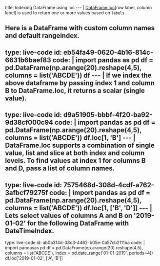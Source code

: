 title: Indexing DataFrame using loc
--- |
  [DataFrame.loc](https://pandas.pydata.org/pandas-docs/stable/reference/api/pandas.DataFrame.loc.html#pandas-dataframe-loc)[row label, column label] is used to return one or more values based on `labels`.

  Here is a DataFrame with custom column names and default rangeindex.
---
type: live-code
id: eb54fa49-0620-4b16-814c-6631b6baef83
code: |
  import pandas as pd
  df = pd.DataFrame(np.arange(20).reshape(4,5), columns = list('ABCDE'))
  df
--- |
  If we index the above dataframe by passing index 1 and column B to  DataFrame.loc, it returns a scalar (single value).
---
type: live-code
id: d9a51905-bbbf-4f20-ba92-9d38cf000c94
code: |
  import pandas as pd
  df = pd.DataFrame(np.arange(20).reshape(4,5), columns = list('ABCDE'))
  df.loc[1, 'B']
--- |
  DataFrame.loc supports a combination of single value, list and slice at both index and column levels.
  To find values at index 1 for columns B and D, pass a list of column names.
---
type: live-code
id: 7575468d-308d-4cdf-a762-3afbcf79275f
code: |
  import pandas as pd
  df = pd.DataFrame(np.arange(20).reshape(4,5), columns = list('ABCDE'))
  df.loc[1, ['B', 'D']]
--- |
  Lets select values of columns A and B on '2019-01-02' for the following DataFrame with DateTimeIndex.
---
type: live-code
id: ab0a314d-08c3-4462-b05e-0a57cb2111ba
code: |
  import pandasas pd
  df = pd.DataFrame(np.arange(20).reshape(4,5), columns = list('ABCDE'), index = pd.date_range('01-01-2019', periods=4))
  df.loc['2019-01-02', ['A', 'B']]
